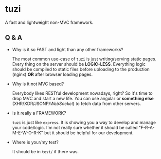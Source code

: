 tuzi
====

A fast and lightweight non-MVC framework.

## Q & A

 * Why is it so FAST and light than any other frameworks?

   The most common use-case of `tuzi` is just writing/serving static
   pages. Every thing on the server should be **LOGIC-LESS**. 
   Everything logic should be compiled to static files before uploading
   to the production (nginx) **OR** after browser loading pages.

 * Why is it not MVC based?

   Everybody likes RESTful development nowadays, right? So it's time to
   drop MVC and start a new life. You can use angular or **something else**
   (XHR/XDR/JSONP/*WebSocket*) to fetch data from other servers.

 * Is it really a FRAMEWORK?

   `tuzi` is just like `express`. It is showing you a way to develop and
   manage your code/logic. I'm not really sure whether it should be called
   "F-R-A-M-E-W-O-R-K" but it should be helpful for our development.
 
 * Where is your/my test?

   It should be in `test/` if there was.
